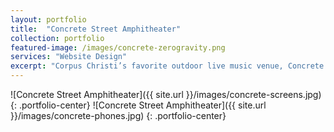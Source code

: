 ```yaml
---
layout: portfolio
title:  "Concrete Street Amphitheater"
collection: portfolio
featured-image: /images/concrete-zerogravity.png
services: "Website Design"
excerpt: "Corpus Christi’s favorite outdoor live music venue, Concrete Street, was ready for a fresh online look. Their old website didn’t quite live up to the quality of acts that they feature on their stages. We rebranded and came up with a new website presence that is a little bit rock n’ roll, a little bit grunge."
---
```


![Concrete Street Amphitheater]({{ site.url }}/images/concrete-screens.jpg)
{: .portfolio-center}
![Concrete Street Amphitheater]({{ site.url }}/images/concrete-phones.jpg)
{: .portfolio-center}
